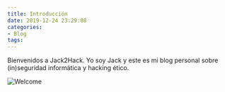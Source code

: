 ```yaml
---
title: Introducción
date: 2019-12-24 23:29:08
categories:
- Blog
tags:
---
```


Bienvenidos a Jack2Hack. Yo soy Jack y este es mi blog personal sobre (in)seguridad informática y hacking ético.

![Welcome](https://acegif.com/wp-content/uploads/2021/4fh5wi/bienvnds-14.gif)
